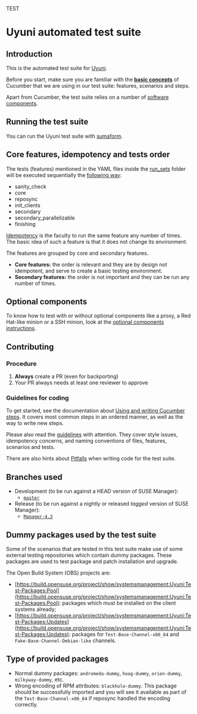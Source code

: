 TEST
# Uyuni automated test suite

## Introduction

This is the automated test suite for [Uyuni](https://www.uyuni-project.org/).

Before you start, make sure you are familiar with the [**basic concepts**](https://cucumber.io/docs/gherkin/reference)
of Cucumber that we are using in our test suite: features, scenarios and steps.

Apart from Cucumber, the test suite relies on a number of [software components](documentation/software-components.md).

## Running the test suite

You can run the Uyuni test suite with [sumaform](https://github.com/uyuni-project/sumaform/blob/master/README_TESTING.md#running-the-testsuite).

## Core features, idempotency and tests order

The tests (features) mentioned in the YAML files inside the [run_sets](https://github.com/uyuni-project/uyuni/tree/master/testsuite/run_sets)
folder will be executed sequentially the [following way](https://github.com/SUSE/susemanager-ci/blob/master/jenkins_pipelines/environments/common/pipeline.groovy#L100):

- sanity_check
- core
- reposync
- init_clients
- secondary
- secondary_parallelizable
- finishing

[Idempotency](documentation/idempotency.md) is the faculty to run the same feature any number of times. The basic idea
of such a feature is that it does not change its environment.

The features are grouped by core and secondary features.

- **Core features:** the order is relevant and they are by design not idempotent, and serve to create a basic testing
environment.
- **Secondary features:** the order is not important and they can be run any number of times.

## Optional components

To know how to test with or without optional components like a proxy, a Red Hat-like minion or a SSH minion, look at
the [optional components instructions](documentation/optional.md).

## Contributing

### Procedure

1. **Always** create a PR (even for backporting)
2. Your PR always needs at least one reviewer to approve

### Guidelines for coding

To get started, see the documentation about [Using and writing Cucumber steps](documentation/cucumber-steps.md). It
covers most common steps in an ordered manner, as well as the way to write new steps.

Please also read the [guidelines](documentation/guidelines.md) with attention. They cover style issues, idempotency
concerns, and naming conventions of files, features, scenarios and tests.

There are also hints about [Pitfalls](documentation/pitfalls.md) when writing code for the test suite.

## Branches used

- Development (to be run against a HEAD version of SUSE Manager):
  - [`master`](https://github.com/uyuni-project/uyuni)
- Release (to be run against a nightly or released *tagged* version of SUSE Manager):
  - [`Manager-4.3`](https://github.com/SUSE/spacewalk/tree/Manager-4.3)

## Dummy packages used by the test suite

Some of the scenarios that are tested in this test suite make use of some external testing repositories which contain
dummy packages. These packages are used to test package and patch installation and upgrade.

The Open Build System (OBS) projects are:

- [https://build.opensuse.org/project/show/systemsmanagement:Uyuni:Test-Packages:Pool](https://build.opensuse.org/project/show/systemsmanagement:Uyuni:Test-Packages:Pool):
packages which must be installed on the client systems already;
- [https://build.opensuse.org/project/show/systemsmanagement:Uyuni:Test-Packages:Updates](https://build.opensuse.org/project/show/systemsmanagement:Uyuni:Test-Packages:Updates):
packages for `Test-Base-Channel-x86_64` and `Fake-Base-Channel-Debian-like` channels.

## Type of provided packages

- Normal dummy packages: `andromeda-dummy`, `hoag-dummy`, `orion-dummy`, `milkyway-dummy`, etc.
- Wrong encoding of RPM attributes: `blackhole-dummy`. This package should be successfully imported and you will see it
available as part of the `Test-Base-Channel-x86_64` if reposync handled the encoding correctly.

